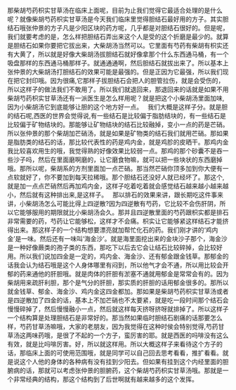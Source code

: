 那柴胡芍药枳实甘草汤在临床上面呢，目前为止我们觉得它最适合处理的是什么呢？就像柴胡芍药枳实甘草汤是今天我们临床里觉得胆结石最好用的方子。其实胆结石哦张仲景的方子凡是少阳区块的药方呢，几乎都是对胆结石很好的。但是呢，我们就要考虑的是，怎么样把胆结石弄出来这个人是受的这个折磨是最少的。就算是胆结石如果你要把它拔出来，大柴胡汤当然可以。它里面有芍药有柴胡有枳实还有大黄了，所以就是好像大柴胡汤拔胆结石就好像拿那个什么东西通马桶，有一个吸盘那样的东西通马桶那样子。就通通通啊，然后胆结石就拔出来了。所以基本上张仲景的大柴胡汤打胆结石的效果可能是最强的。但是正因为它最强，所以我们现在把它封印哦。因为很痛,它那样子拔胆结石会把人的胆管拉伤，就是会受伤的，所以这样子的做法我们不敢用了。所以我们就退回来，那退回来的话就是如果不用柴胡芍药枳实甘草汤还有一派医生是怎么样用呢？就是把这个小柴胡汤里面加味,因为小柴胡汤它到底能够让胆的这个地方好一点。
 
我们大概是这样子分。就是胆的结石呢,西医的世界会觉得说,有一些结石是比较偏于脂肪结块的，有一些结石是比较偏于矿物结块的。那能够让矿物结块的结石比较融掉，变小一点的药是芒硝。所以张仲景的那个柴胡加芒硝汤，就是如果是矿物类的结石我们就用芒硝。那如果是脂肪类的结石的话，那比较代表性的药是鸡内金，就是鸡胗的皮晒干。那鸡内金我比较喜欢用生的哦，我觉得熟的好像效果比较弱一点。那鸡的那个砂囊不是吞一些沙子吗，然后在里面磨啊磨的，让它磨食物嘛，就可以把一些块状的东西磨掉哦。那所以呢，柴胡系的方剂里面加一点芒硝。那当然芒硝你顶多加到你大便有一点软就好了，你不要加到每天拉稀哦。那个胆结石还没好人就已经坏了。那这个,就是加一点点芒硝然后再加鸡内金，这样子吃着吃着就会感觉结石越来越小越来越小，然后就有这种排出来,是这样子。
 
那以排石的效果来讲，跟长期吃这件事来讲，小柴胡汤怎么可能比得上四逆散?因为四逆散有芍药，它比较不会伤肝阴，所以它能够服用的期限就比小柴胡汤会久。那并且四逆散里面的芍药跟枳实都是排石非常需要的药，芍药让它能够松，这样才不会痛。枳实让它能够紧这样结石才能挤得出来。那这样子的一个结构想要漂亮就加帮忙化石的药。我们刚才讲的‘鸡内金’是一味。然后还有一味叫‘海金沙’。就是海里面挖出来的金块沙子那个，海金沙是一种好像蕨类的孢子类的东西，那吃下以后去它会让结石比较碎掉，会比较好用。所以我们说加四金是一定的，鸡内金、海金沙、还有郁金跟金钱草。那郁金的话我会认为结石哦是这个人身体哪里有闷到，所以他气才会不通，所以用比较会开郁的药来通他的肝胆哦。就是肉体的肝胆有淤塞不通就用郁金是常常会有的。因为柴胡用来疏肝利胆，那个是气分的肝胆，那实质的肝胆的话用郁金很多的。那所以就金钱草、郁金、海金沙、鸡内金这四金都加。那如果是柴胡芍药枳实甘草汤或者是四逆散加了四金的话，基本上不加芒硝也不太要紧，就是吃一段时间那个结石会慢慢碎掉了，然后慢慢融小一点，然后就这样每天挤呀挤呀就排掉了。所以这样子一个结构算是处理胆结石是非常好的。那当然如果临时胆结石剧痛的话那要怎么样，芍药甘草汤嘛哦，大家的老朋友，因为我觉得在这种时侯会特别觉得,芍药甘草汤这两味药哦，是很了不起的一个方子，蛮厉害的耶。就是西医的吗啡没有这么有效，就是比吗啡厉害。好，所以就这样用。所以大概这样子来看待这个方子的话，那临床上面的可使用范围哦，就是同学可以自己回去思考看看，推扩看看。就是说这个人他的身体的各种病有没有挂到少阳去。但如果有挂到这个内经里面的胆腑病的话，那就可以考虑张仲景的胆腑药，这个柴胡芍药枳实甘草汤哦。那就是一个非常经典的结构，那这个结构到了后世啊就有越来越多的这个发挥。
